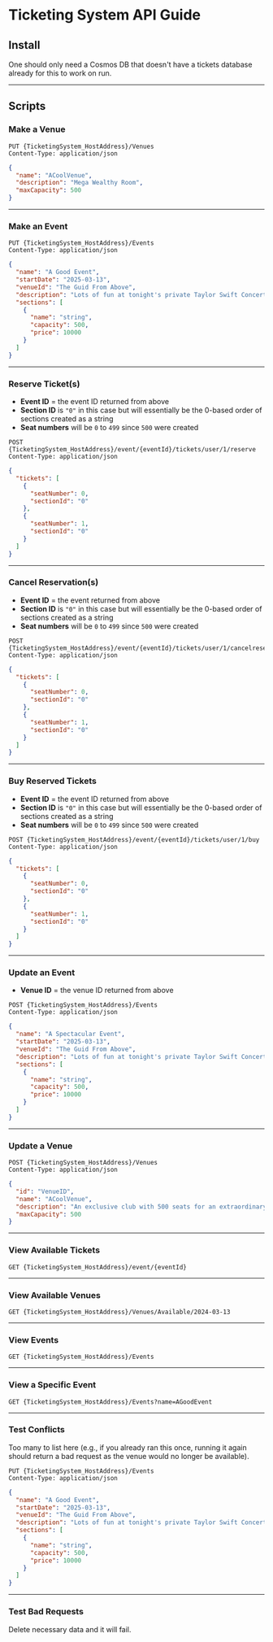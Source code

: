 # Ticketing System API Guide

## **Install**  
One should only need a Cosmos DB that doesn't have a tickets database already for this to work on run.  

---

## **Scripts**  

### **Make a Venue**  
```http
PUT {TicketingSystem_HostAddress}/Venues  
Content-Type: application/json  
```
```json
{
  "name": "ACoolVenue",
  "description": "Mega Wealthy Room",
  "maxCapacity": 500
}
```

---

### **Make an Event**  
```http
PUT {TicketingSystem_HostAddress}/Events  
Content-Type: application/json  
```
```json
{
  "name": "A Good Event",
  "startDate": "2025-03-13",
  "venueId": "The Guid From Above",
  "description": "Lots of fun at tonight's private Taylor Swift Concert",
  "sections": [
    {
      "name": "string",
      "capacity": 500,
      "price": 10000
    }
  ]
}
```

---

### **Reserve Ticket(s)**  
- **Event ID** = the event ID returned from above  
- **Section ID** is `"0"` in this case but will essentially be the 0-based order of sections created as a string  
- **Seat numbers** will be `0` to `499` since `500` were created  

```http
POST {TicketingSystem_HostAddress}/event/{eventId}/tickets/user/1/reserve  
Content-Type: application/json  
```
```json
{
  "tickets": [
    {
      "seatNumber": 0,
      "sectionId": "0"
    },
    {
      "seatNumber": 1,
      "sectionId": "0"
    }
  ]
}
```

---

### **Cancel Reservation(s)**  
- **Event ID** = the event returned from above  
- **Section ID** is `"0"` in this case but will essentially be the 0-based order of sections created as a string  
- **Seat numbers** will be `0` to `499` since `500` were created  

```http
POST {TicketingSystem_HostAddress}/event/{eventId}/tickets/user/1/cancelreservation  
Content-Type: application/json  
```
```json
{
  "tickets": [
    {
      "seatNumber": 0,
      "sectionId": "0"
    },
    {
      "seatNumber": 1,
      "sectionId": "0"
    }
  ]
}
```

---

### **Buy Reserved Tickets**  
- **Event ID** = the event ID returned from above  
- **Section ID** is `"0"` in this case but will essentially be the 0-based order of sections created as a string  
- **Seat numbers** will be `0` to `499` since `500` were created  

```http
POST {TicketingSystem_HostAddress}/event/{eventId}/tickets/user/1/buy  
Content-Type: application/json  
```
```json
{
  "tickets": [
    {
      "seatNumber": 0,
      "sectionId": "0"
    },
    {
      "seatNumber": 1,
      "sectionId": "0"
    }
  ]
}
```

---

### **Update an Event**  
- **Venue ID** = the venue ID returned from above  

```http
POST {TicketingSystem_HostAddress}/Events  
Content-Type: application/json  
```
```json
{
  "name": "A Spectacular Event",
  "startDate": "2025-03-13",
  "venueId": "The Guid From Above",
  "description": "Lots of fun at tonight's private Taylor Swift Concert",
  "sections": [
    {
      "name": "string",
      "capacity": 500,
      "price": 10000
    }
  ]
}
```

---

### **Update a Venue**  
```http
POST {TicketingSystem_HostAddress}/Venues  
Content-Type: application/json  
```
```json
{
  "id": "VenueID",
  "name": "ACoolVenue",
  "description": "An exclusive club with 500 seats for an extraordinary experience",
  "maxCapacity": 500
}
```

---

### **View Available Tickets**  
```http
GET {TicketingSystem_HostAddress}/event/{eventId}  
```

---

### **View Available Venues**  
```http
GET {TicketingSystem_HostAddress}/Venues/Available/2024-03-13  
```

---

### **View Events**  
```http
GET {TicketingSystem_HostAddress}/Events  
```

---

### **View a Specific Event**  
```http
GET {TicketingSystem_HostAddress}/Events?name=AGoodEvent  
```

---

### **Test Conflicts**  
Too many to list here (e.g., if you already ran this once, running it again should return a bad request as the venue would no longer be available).  

```http
PUT {TicketingSystem_HostAddress}/Events  
Content-Type: application/json  
```
```json
{
  "name": "A Good Event",
  "startDate": "2025-03-13",
  "venueId": "The Guid From Above",
  "description": "Lots of fun at tonight's private Taylor Swift Concert",
  "sections": [
    {
      "name": "string",
      "capacity": 500,
      "price": 10000
    }
  ]
}
```

---

### **Test Bad Requests**  
Delete necessary data and it will fail.  

